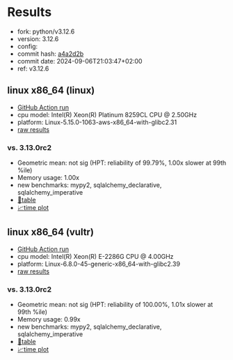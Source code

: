 # Results

- fork: python/v3.12.6
- version: 3.12.6
- config: 
- commit hash: [a4a2d2b](https://github.com/python/cpython/commit/a4a2d2b)
- commit date: 2024-09-06T21:03:47+02:00
- ref: v3.12.6

## linux x86_64 (linux)

- [GitHub Action run](https://github.com/facebookexperimental/free-threading-benchmarking/actions/runs/10967879382)
- cpu model: Intel(R) Xeon(R) Platinum 8259CL CPU @ 2.50GHz
- platform: Linux-5.15.0-1063-aws-x86_64-with-glibc2.31
- [raw results](bm-20240906-linux-x86_64-python-v3.12.6-3.12.6-a4a2d2b.json)

### vs. 3.13.0rc2

- Geometric mean: not sig (HPT: reliability of 99.79%, 1.00x slower at 99th %ile)
- Memory usage: 1.00x
- new benchmarks: mypy2, sqlalchemy_declarative, sqlalchemy_imperative
- [📄table](bm-20240906-linux-x86_64-python-v3.12.6-3.12.6-a4a2d2b-vs-3.13.0rc2.md)
- [📈time plot](bm-20240906-linux-x86_64-python-v3.12.6-3.12.6-a4a2d2b-vs-3.13.0rc2.svg)

## linux x86_64 (vultr)

- [GitHub Action run](https://github.com/facebookexperimental/free-threading-benchmarking/actions/runs/10965245426)
- cpu model: Intel(R) Xeon(R) E-2286G CPU @ 4.00GHz
- platform: Linux-6.8.0-45-generic-x86_64-with-glibc2.39
- [raw results](bm-20240906-vultr-x86_64-python-v3.12.6-3.12.6-a4a2d2b.json)

### vs. 3.13.0rc2

- Geometric mean: not sig (HPT: reliability of 100.00%, 1.01x slower at 99th %ile)
- Memory usage: 0.99x
- new benchmarks: mypy2, sqlalchemy_declarative, sqlalchemy_imperative
- [📄table](bm-20240906-vultr-x86_64-python-v3.12.6-3.12.6-a4a2d2b-vs-3.13.0rc2.md)
- [📈time plot](bm-20240906-vultr-x86_64-python-v3.12.6-3.12.6-a4a2d2b-vs-3.13.0rc2.svg)

